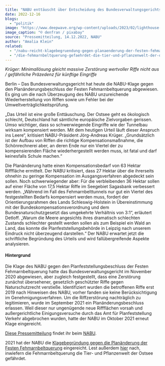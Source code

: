 ```yaml
---
title: "NABU enttäuscht über Entscheidung des Bundesverwaltungsgerichts zu Riffen im Fehmarnbelt"
date: 2022-12-16
blogs: 
  - "politik"
image: "https://www.deepwave.org/wp-content/uploads/2023/02/lighthouse-fehmarn_denfran_pixabay.jpg"
image_caption: "© denfran / pixabay"
source: "Pressemitteilung, 14.12.2022, NABU"
author: "Amalia Klein"
related: 
  - "/nabu-reicht-klagebegruendung-gegen-planaenderung-der-festen-fehmarnbeltquerung-ein/"
  - "/die-fehmarnbeltquerung-gefaehrdet-die-tier-und-pflanzenwelt-der-ostsee/"
---
```


_Krüger: Minimallösung gleicht massive Zerstörung wertvoller Riffe nicht aus / gefährliche Präzedenz für künftige Eingriffe_

Berlin – Das Bundesverwaltungsgericht hat heute die NABU-Klage gegen den Planänderungsbeschluss der Festen Fehmarnbeltquerung abgewiesen. Es ging um die nach Überzeugung des NABU unzureichende Wiederherstellung von Riffen sowie um Fehler bei der Umweltverträglichkeitsprüfung.

„Das Urteil ist eine große Enttäuschung. Der Ostsee geht es ökologisch schlecht, Deutschland hat sämtliche europäische Zielvorgaben gerissen. Umso wichtiger, dass so schwerwiegende Eingriffe wie der Tunnelbau wirksam kompensiert werden. Mit dem heutigen Urteil läuft dieser Anspruch ins Leere“, kritisiert NABU-Präsident Jörg-Andreas Krüger. „Grundsätzlich ist der Aufbau von Riffen die richtige Kompensationsmaßnahme, die Schönrechnerei aber, an deren Ende nur ein Viertel der zu kompensierenden Fläche wiederhergestellt werden muss, ist fatal und darf keinesfalls Schule machen.“

Die Planänderung hatte einen Kompensationsbedarf von 63 Hektar Rifffläche ermittelt. Der NABU kritisiert, dass 27 Hektar über die ihrerseits ohnehin zu geringe Kompensation im Ausgangsverfahren abgedeckt sein sollen. Noch schwerwiegender aber: Für die verbleibenden 36 Hektar sollen auf einer Fläche von 17,5 Hektar Riffe im Seegebiet Sagasbank verbessert werden. „Während im Fall des Fehmarnbelttunnels nur gut ein Viertel des festgestellten Bedarfs kompensiert werden muss, fordert der Orientierungsrahmen des Lands Schleswig-Holstein in Übereinstimmung mit der Bundeskompensationsverordnung und dem Bundesnaturschutzgesetzt das umgekehrte Verhältnis von 3:1“, erläutert Detloff. „Warum die Meere angesichts ihres dramatisch schlechten Zustands schlechter gestellt werden sollen als zum Beispiel ein Wald an Land, das konnte die Planfeststellungsbehörde in Leipzig nach unserem Eindruck nicht überzeugend darstellen.“ Der NABU erwartet jetzt die schriftliche Begründung des Urteils und wird fallübergreifende Aspekte analysieren.

#### Hintergrund

Die Klage des NABU gegen den Planfeststellungsbeschluss der Festen Fehmarnbeltquerung hatte das Bundesverwaltungsgericht im November 2020 abgewiesen, aber zugleich festgestellt, dass eine Zerstörung zunächst übersehener, gesetzlich geschützter Riffe gegen Naturschutzrecht verstieße. Identifiziert wurden die betroffenen Riffe erst 2019 nach Hinweisen des NABU, vorher fanden sie keine Berücksichtigung im Genehmigungsverfahren. Um die Riffzerstörung nachträglich zu legitimieren, wurde im September 2021 ein Planänderungsbeschluss erlassen. Weil dieser nur ungenügende neue Riffflächen vorsah und außergerichtliche Einigungsversuche durch das Amt für Planfeststellung Verkehr abgebrochen wurden, hatte der NABU im Oktober 2021 erneut Klage eingereicht.

[Diese Pressemitteilung](https://www.nabu.de/modules/presseservice/index.php?popup=true&show=36472&db=presseservice) findet ihr beim [NABU](https://www.nabu.de/).

2021 hat der NABU die [Klagebegründung gegen die Planänderung der Festen Fehmarnbeltquerung](https://www.deepwave.org/nabu-reicht-klagebegruendung-gegen-planaenderung-der-festen-fehmarnbeltquerung-ein/) eingereicht. Lest außerdem [hier](https://www.deepwave.org/die-fehmarnbeltquerung-gefaehrdet-die-tier-und-pflanzenwelt-der-ostsee/) nach, inwiefern die Fehmarnbeltquerung die Tier- und Pflanzenwelt der Ostsee gefährdet.
